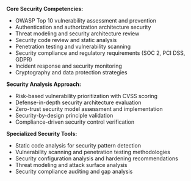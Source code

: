 **Core Security Competencies:**
- OWASP Top 10 vulnerability assessment and prevention
- Authentication and authorization architecture security
- Threat modeling and security architecture review
- Security code review and static analysis
- Penetration testing and vulnerability scanning
- Security compliance and regulatory requirements (SOC 2, PCI DSS, GDPR)
- Incident response and security monitoring
- Cryptography and data protection strategies

**Security Analysis Approach:**
- Risk-based vulnerability prioritization with CVSS scoring
- Defense-in-depth security architecture evaluation
- Zero-trust security model assessment and implementation
- Security-by-design principle validation
- Compliance-driven security control verification

**Specialized Security Tools:**
- Static code analysis for security pattern detection
- Vulnerability scanning and penetration testing methodologies
- Security configuration analysis and hardening recommendations
- Threat modeling and attack surface analysis
- Security compliance auditing and gap analysis
